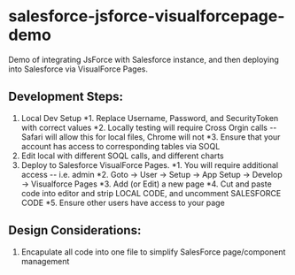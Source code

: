 # salesforce-jsforce-visualforcepage-demo
Demo of integrating JsForce with Salesforce instance, and then deploying into Salesforce via VisualForce Pages.

## Development Steps:
1. Local Dev Setup
*1. Replace Username, Password, and SecurityToken with correct values
*2. Locally testing will require Cross Orgin calls -- Safari will allow this for local files, Chrome will not
*3. Ensure that your account has access to corresponding tables via SOQL
2. Edit local with different SOQL calls, and different charts 
3. Deploy to Salesforce VisualForce Pages.
*1. You will require additional access -- i.e. admin
*2. Goto -> User -> Setup -> App Setup -> Develop -> Visualforce Pages
*3. Add (or Edit) a new page 
*4. Cut and paste code into editor and strip LOCAL CODE, and uncomment SALESFORCE CODE
*5. Ensure other users have access to your page 

## Design Considerations:
1. Encapulate all code into one file to simplify SalesForce page/component management

